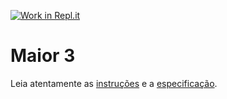 [![Work in Repl.it](https://classroom.github.com/assets/work-in-replit-14baed9a392b3a25080506f3b7b6d57f295ec2978f6f33ec97e36a161684cbe9.svg)](https://classroom.github.com/online_ide?assignment_repo_id=3841431&assignment_repo_type=AssignmentRepo)
# Maior 3

Leia atentamente as [instruções](./instruções.md) e a [especificação](./especificação.md).
